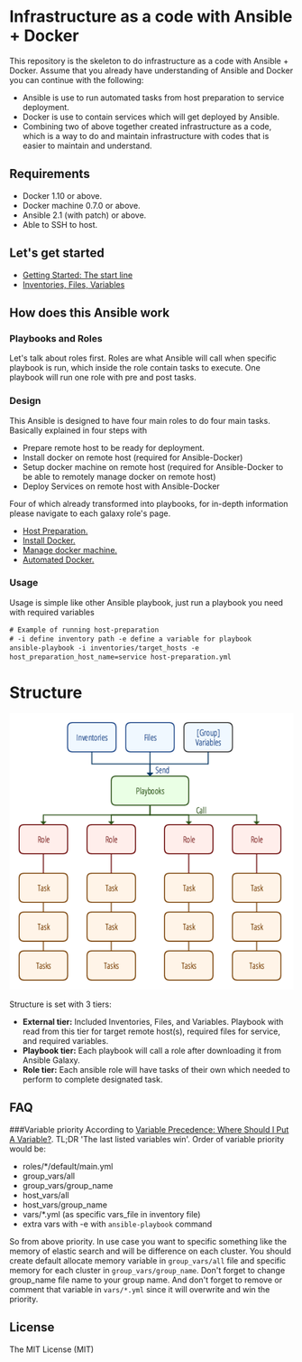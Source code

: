 
Infrastructure as a code with Ansible + Docker
==========================================================
This repository is the skeleton to do infrastructure as a code with Ansible + Docker. Assume that you already have understanding of Ansible and Docker you can continue with the following:

- Ansible is use to run automated tasks from host preparation to service deployment.
- Docker is use to contain services which will get deployed by Ansible.
- Combining two of above together created infrastructure as a code, which is a way to do and maintain infrastructure with codes that is easier to maintain and understand.


Requirements
----------------------------------------------------------
- Docker 1.10 or above.
- Docker machine 0.7.0 or above.
- Ansible 2.1 (with patch) or above.
- Able to SSH to host.

Let's get started
----------------------------------------------------------
- [Getting Started: The start line](docs/tutorials/01_getting_started.md)
- [Inventories, Files, Variables]()

How does this Ansible work
----------------------------------------------------------
### Playbooks and Roles
Let's talk about roles first. Roles are what Ansible will call when specific playbook is run, which inside the role contain tasks to execute. One playbook will run one role with pre and post tasks.

### Design
This Ansible is designed to have four main roles to do four main tasks. Basically explained in four steps with

- Prepare remote host to be ready for deployment.
- Install docker on remote host (required for Ansible-Docker)
- Setup docker machine on remote host (required for Ansible-Docker to be able to remotely manage docker on remote host)
- Deploy Services on remote host with Ansible-Docker

Four of which already transformed into playbooks, for in-depth information please navigate to each galaxy role's page.

- [Host Preparation.](https://galaxy.ansible.com/winggundamth/host_preparation/)
- [Install Docker.](https://galaxy.ansible.com/winggundamth/install_docker/)
- [Manage docker machine.](https://galaxy.ansible.com/winggundamth/docker_machine/)
- [Automated Docker.](https://galaxy.ansible.com/winggundamth/automated_docker/)

### Usage
Usage is simple like other Ansible playbook, just run a playbook you need with required variables
```
# Example of running host-preparation
# -i define inventory path -e define a variable for playbook
ansible-playbook -i inventories/target_hosts -e host_preparation_host_name=service host-preparation.yml
```

Structure
==========================================================
![Structure](docs/pics/ansible-structure.png)

Structure is set with 3 tiers:

- **External tier:** Included Inventories, Files, and Variables. Playbook with read from this tier for target remote host(s), required files for service, and required variables.
- **Playbook tier:** Each playbook will call a role after downloading it from Ansible Galaxy.
- **Role tier:** Each ansible role will have tasks of their own which needed to perform to complete designated task.

FAQ
----------------------------------------------------------
###Variable priority
According to [Variable Precedence: Where Should I Put A Variable?](http://docs.ansible.com/ansible/playbooks_variables.html#variable-precedence-where-should-i-put-a-variable). TL;DR 'The last listed variables win'.
Order of variable priority would be:

- roles/*/default/main.yml
- group_vars/all
- group\_vars/group_name
- host_vars/all
- host\_vars/group_name
- vars/\*.yml (as specific vars_file in inventory file)
- extra vars with -e with `ansible-playbook` command

So from above priority. In use case you want to specific something like the memory of elastic search and will be difference on each cluster. You should create default allocate memory variable in `group_vars/all` file and specific memory for each cluster in `group_vars/group_name`. Don't forget to change group_name file name to your group name. And don't forget to remove or comment that variable in `vars/*.yml` since it will overwrite and win the priority.

License
----------------------------------------------------------
The MIT License (MIT)

